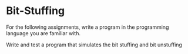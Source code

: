 # Bit-Stuffing 

For the following assignments, write a program in the programming language you are familiar with. 

Write and test a program that simulates the bit stuffing and bit unstuffing